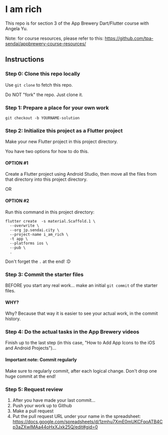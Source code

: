 # I am rich

This repo is for section 3 of the App Brewery Dart/Flutter course with Angela Yu.

Note: for course resources, please refer to this:
https://github.com/tpa-sendai/appbrewery-course-resources/

## Instructions

### Step 0: Clone this repo locally

Use `git clone` to fetch this repo.

Do NOT "fork" the repo. Just clone it.

### Step 1: Prepare a place for your own work

```
git checkout -b YOURNAME-solution
```

### Step 2: Initialize this project as a Flutter project

Make your new Flutter project in this project directory.

You have two options for how to do this.

#### OPTION #1

Create a Flutter project using Android Studio, then move all the files from that directory into this project directory.

OR 

#### OPTION #2

Run this command in this project directory:

```
flutter create  -s material.Scaffold.1 \
  --overwrite \
  --org jp.sendai.city \
  --project-name i_am_rich \
  -t app \
  --platforms ios \
  --pub \
  .
```

Don't forget the `.` at the end! :D 

### Step 3: Commit the starter files

BEFORE you start any real work... make an initial `git commit` of the starter files.

#### WHY? 

Why? Because that way it is easier to see your actual work, in the commit history.

### Step 4: Do the actual tasks in the App Brewery videos

Finish up to the last step (in this case, "How to Add App Icons to the iOS and Android Projects")... 

#### Important note: Commit regularly

Make sure to regularly commit, after each logical change.  Don't drop one huge commit at the end!

### Step 5: Request review

1. After you have made your last commit...
1. Push your work up to Github 
1. Make a pull request
1. Put the pull request URL under your name in the spreadsheet: https://docs.google.com/spreadsheets/d/1zmhu7XmE0mUKCFqoATB4Cp3aZXwIMAa44oHxXJxk25Q/edit#gid=0
